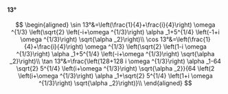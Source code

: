 #### 13°

$$
\begin{aligned}
\sin 13°&=\left(\frac{1}{4}+\frac{i}{4}\right) \omega ^{1/3} \left(\sqrt{2} \left(-i+\omega ^{1/3}\right) \alpha _1+5^{1/4} \left(-1+i \omega ^{1/3}\right)
\sqrt{\alpha _2}\right)\\
\cos 13°&=\left(\frac{1}{4}+\frac{i}{4}\right) \omega ^{1/3} \left(\sqrt{2} \left(1-i \omega ^{1/3}\right) \alpha _1+5^{1/4} \left(-i+\omega ^{1/3}\right)
\sqrt{\alpha _2}\right)\\
\tan 13°&=\frac{\left(128+128 i \omega ^{1/3}\right) \alpha _1-64 \sqrt{2} 5^{1/4} \left(i+\omega ^{1/3}\right) \sqrt{\alpha _2}}{64 \left(2 \left(i+\omega
^{1/3}\right) \alpha _1+\sqrt{2} 5^{1/4} \left(1+i \omega ^{1/3}\right) \sqrt{\alpha _2}\right)}\\
\end{aligned}
$$

